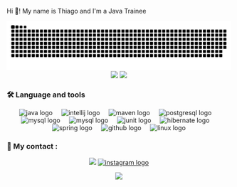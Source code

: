 Hi 👋! My name is Thiago and I'm a Java Trainee</h3>


<picture>
  <source media="(prefers-color-scheme: dark)" srcset="https://raw.githubusercontent.com/platane/platane/output/github-contribution-grid-snake-dark.svg">
  <source media="(prefers-color-scheme: dark)" srcset="https://raw.githubusercontent.com/platane/platane/output/github-contribution-grid-snake.svg">
  <img alt="github contribution grid snake animation" src="https://raw.githubusercontent.com/platane/platane/output/github-contribution-grid-snake.svg">
</picture>

<div align="center">
    <img height="180em" src="https://github-readme-stats-sigma-five.vercel.app/api?username=thiagoHenrique19&show_icons=true&theme=dark&include_all_commits=false&count_private=true"/>
    <img height="180em" src="https://github-readme-stats-sigma-five.vercel.app/api/top-langs/?username=thiagoHenrique19&layout=compact&langs_count=7&theme=dark"/>
</div>


<h3 align="left">🛠 Language and tools</h3>

<div align="center">
    <img src="https://cdn.jsdelivr.net/gh/devicons/devicon/icons/java/java-original.svg" height="40" alt="java logo" />
    <img width="12" />
      <img src="https://cdn.jsdelivr.net/gh/devicons/devicon/icons/intellij/intellij-original.svg" height="40" alt="intellij logo"  />
  <img width="12" />
    <img src="https://miro.medium.com/v2/resize:fit:450/1*kbSGIVukG6lL7JtAa9wiDA.png" height="40" alt="maven logo" />
    <img width="12" />
    <img src="https://cdn.jsdelivr.net/gh/devicons/devicon/icons/postgresql/postgresql-original.svg" height="40" alt="postgresql logo" />
    <img width="12" />
    <img src="https://cdn.jsdelivr.net/gh/devicons/devicon/icons/mysql/mysql-original.svg" height="40" alt="mysql logo" />
    <img width="12" />
    <img src="https://upload.wikimedia.org/wikipedia/commons/f/fd/DBeaver_logo.png" height="40" alt="mysql logo" />
    <img width="12" />
    <img src="https://junit.org/junit5/assets/img/junit5-logo.png" height="40" alt="junit logo" />
   <img width="12" />
    <img src="https://cdn.freebiesupply.com/logos/large/2x/hibernate-logo-png-transparent.png" height="40" alt="hibernate logo" />
    <img width="12" />
    <img src="https://cdn.jsdelivr.net/gh/devicons/devicon/icons/spring/spring-original.svg" height="40" alt="spring logo" />
    <img width="12" />
    <img src="https://cdn.jsdelivr.net/gh/devicons/devicon/icons/github/github-original.svg" height="40" alt="github logo" />
    <img width="12" />
  <img src="https://cdn.jsdelivr.net/gh/devicons/devicon/icons/linux/linux-original.svg" height="40" alt="linux logo"  />
</div>

<h3 align="left">📱 My contact :</h3>
<div align="center">
<img src="https://streak-stats.demolab.com?
</div>
    


<div align="center">
    
<a href="https://www.instagram.com/_thiagohenrique?igsh=MW1yOTZ5cGE5NWhwaw%3D%3D&utm_source=qr">
  <img src="https://img.shields.io/static/v1?message=Instagram&logo=instagram&label=&color=E4405F&logoColor=white&labelColor=&style=for-the-badge" height="35" alt="instagram logo" />
</a>
</div>

<p align="center">
     <img src="https://capsule-render.vercel.app/api?type=waving&color=gradient&height=100&section=footer"/>
</p>
